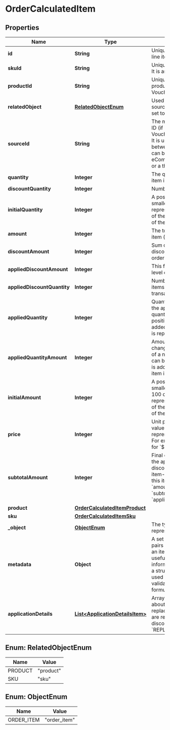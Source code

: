 

# OrderCalculatedItem


## Properties

| Name | Type | Description |
|------------ | ------------- | ------------- |
|**id** | **String** | Unique identifier of the order line item. |
|**skuId** | **String** | Unique identifier of the SKU. It is assigned by Voucherify. |
|**productId** | **String** | Unique identifier of the product. It is assigned by Voucherify. |
|**relatedObject** | [**RelatedObjectEnum**](#RelatedObjectEnum) | Used along with the source_id property, can be set to either sku or product. |
|**sourceId** | **String** | The merchant&#39;s product/SKU ID (if it is different from the Voucherify product/SKU ID). It is useful in the integration between multiple systems. It can be an ID from an eCommerce site, a database, or a third-party service. |
|**quantity** | **Integer** | The quantity of the particular item in the cart. |
|**discountQuantity** | **Integer** | Number of dicounted items. |
|**initialQuantity** | **Integer** | A positive integer in the smallest unit quantity representing the total amount of the order; this is the sum of the order items&#39; quantity. |
|**amount** | **Integer** | The total amount of the order item (price * quantity). |
|**discountAmount** | **Integer** | Sum of all order-item-level discounts applied to the order. |
|**appliedDiscountAmount** | **Integer** | This field shows the order-level discount applied. |
|**appliedDiscountQuantity** | **Integer** | Number of the discounted items applied in the transaction. |
|**appliedQuantity** | **Integer** | Quantity of items changed by the application of a new quantity items. It can be positive when an item is added or negative if an item is replaced. |
|**appliedQuantityAmount** | **Integer** | Amount for the items changed by the application of a new quantity items. It can be positive when an item is added or negative if an item is replaced. |
|**initialAmount** | **Integer** | A positive integer in the smallest currency unit (e.g. 100 cents for $1.00) representing the total amount of the order. This is the sum of the order items&#39; amounts. |
|**price** | **Integer** | Unit price of an item. The value is multiplied by 100 to represent 2 decimal places. For example &#x60;10000 cents&#x60; for &#x60;$100.00&#x60;. |
|**subtotalAmount** | **Integer** | Final order item amount after the applied item-level discount.  If there are no item-level discounts applied, this item is equal to the &#x60;amount&#x60;.    &#x60;subtotal_amount&#x60;&#x3D;&#x60;amount&#x60;-&#x60;applied_discount_amount&#x60; |
|**product** | [**OrderCalculatedItemProduct**](OrderCalculatedItemProduct.md) |  |
|**sku** | [**OrderCalculatedItemSku**](OrderCalculatedItemSku.md) |  |
|**_object** | [**ObjectEnum**](#ObjectEnum) | The type of the object represented by JSON. |
|**metadata** | **Object** | A set of custom key/value pairs that you can attach to an item object. It can be useful for storing additional information about the item in a structured format. It can be used to define business validation rules or discount formulas. |
|**applicationDetails** | [**List&lt;ApplicationDetailsItem&gt;**](ApplicationDetailsItem.md) | Array containing details about the items that are replaced and the items that are replacements for discounts with the &#x60;REPLACE_ITEMS&#x60; effect. |



## Enum: RelatedObjectEnum

| Name | Value |
|---- | -----|
| PRODUCT | &quot;product&quot; |
| SKU | &quot;sku&quot; |



## Enum: ObjectEnum

| Name | Value |
|---- | -----|
| ORDER_ITEM | &quot;order_item&quot; |



